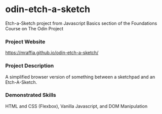 # odin-etch-a-sketch
Etch-a-Sketch project from Javascript Basics section of the Foundations Course on The Odin Project

### Project Website
https://mraffia.github.io/odin-etch-a-sketch/

### Project Description
A simplified browser version of something between a sketchpad and an Etch-A-Sketch.

### Demonstrated Skills
HTML and CSS (Flexbox), Vanilla Javascript, and DOM Manipulation